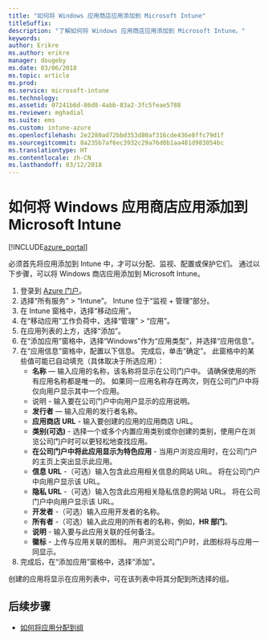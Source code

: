 ```yaml
---
title: "如何将 Windows 应用商店应用添加到 Microsoft Intune"
titleSuffix: 
description: "了解如何将 Windows 应用商店应用添加到 Microsoft Intune。"
keywords: 
author: Erikre
ms.author: erikre
manager: dougeby
ms.date: 03/06/2018
ms.topic: article
ms.prod: 
ms.service: microsoft-intune
ms.technology: 
ms.assetid: 07241b6d-86d8-4abb-83a2-3fc5feae5788
ms.reviewer: mghadial
ms.suite: ems
ms.custom: intune-azure
ms.openlocfilehash: 2e2280ad72bbd353d80af316cde436e8ffc79d1f
ms.sourcegitcommit: 8a235b7af6ec3932c29a76d0b1aa481d983054bc
ms.translationtype: HT
ms.contentlocale: zh-CN
ms.lasthandoff: 03/12/2018
---
```

# <a name="how-to-add-windows-store-apps-to-microsoft-intune"></a>如何将 Windows 应用商店应用添加到 Microsoft Intune

[!INCLUDE[azure_portal](./includes/azure_portal.md)]

必须首先将应用添加到 Intune 中，才可以分配、监视、配置或保护它们。 通过以下步骤，可以将 Windows 商店应用添加到 Microsoft Intune。

1. 登录到 [Azure 门户](https://portal.azure.com)。
2. 选择“所有服务” > “Intune”。 Intune 位于“监视 + 管理”部分。
3. 在 Intune 窗格中，选择“移动应用”。
4. 在“移动应用”工作负荷中，选择“管理” > “应用”。
5. 在应用列表的上方，选择“添加”。
6. 在“添加应用”窗格中，选择“Windows”作为“应用类型”，并选择“应用信息”。
7. 在“应用信息”窗格中，配置以下信息。 完成后，单击“确定”。 此窗格中的某些值可能已自动填充（具体取决于所选应用）：
    - **名称** — 输入应用的名称，该名称将显示在公司门户中。 请确保使用的所有应用名称都是唯一的。 如果同一应用名称存在两次，则在公司门户中将仅向用户显示其中一个应用。
    - 说明 - 输入要在公司门户中向用户显示的应用说明。
    - **发行者** — 输入应用的发行者名称。
    - **应用商店 URL** - 输入要创建的应用的应用商店 URL。
    - **类别(可选)** - 选择一个或多个内置应用类别或你创建的类别，使用户在浏览公司门户时可以更轻松地查找应用。
    - **在公司门户中将此应用显示为特色应用** - 当用户浏览应用时，在公司门户的主页上突出显示此应用。
    - **信息 URL** -（可选）输入包含此应用相关信息的网站 URL。 将在公司门户中向用户显示该 URL。
    - **隐私 URL** -（可选）输入包含此应用相关隐私信息的网站 URL。 将在公司门户中向用户显示该 URL。
    - **开发者** -（可选）输入应用开发者的名称。
    - **所有者** -（可选）输入此应用的所有者的名称，例如，**HR 部门**。
    - **说明** - 输入要与此应用关联的任何备注。
    - **徽标** - 上传与应用关联的图标。 用户浏览公司门户时，此图标将与应用一同显示。
8. 完成后，在“添加应用”窗格中，选择“添加”。

创建的应用将显示在应用列表中，可在该列表中将其分配到所选择的组。 

## <a name="next-steps"></a>后续步骤

- [如何将应用分配到组](apps-deploy.md)